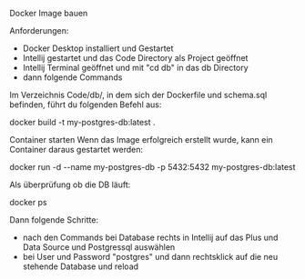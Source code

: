 Docker Image bauen

Anforderungen:
- Docker Desktop installiert und Gestartet
- Intellij gestartet und das Code Directory als Project geöffnet
- Intellij Terminal geöffnet und mit "cd db" in das db Directory
- dann folgende Commands

Im Verzeichnis Code/db/, in dem sich der Dockerfile und schema.sql befinden, führt du folgenden Befehl aus:

docker build -t my-postgres-db:latest .

Container starten
Wenn das Image erfolgreich erstellt wurde, kann ein Container daraus gestartet werden:

docker run -d --name my-postgres-db -p 5432:5432 my-postgres-db:latest

Als überprüfung ob die DB läuft:

docker ps

Dann folgende Schritte:

- nach den Commands bei Database rechts in Intellij auf das Plus und Data Source und Postgressql auswählen
- bei User und Password "postgres" und dann rechtsklick auf die neu stehende Database und reload